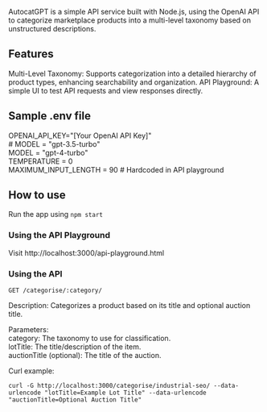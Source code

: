 AutocatGPT is a simple API service built with Node.js, using the OpenAI API to categorize marketplace products into a multi-level taxonomy based on unstructured descriptions.

## Features

Multi-Level Taxonomy: Supports categorization into a detailed hierarchy of product types, enhancing searchability and organization.
API Playground: A simple UI to test API requests and view responses directly.

## Sample .env file

OPENAI_API_KEY="[Your OpenAI API Key]"  
\# MODEL = "gpt-3.5-turbo"  
MODEL = "gpt-4-turbo"  
TEMPERATURE = 0  
MAXIMUM_INPUT_LENGTH = 90 # Hardcoded in API playground

## How to use

Run the app using `npm start`

### Using the API Playground

Visit http://localhost:3000/api-playground.html

### Using the API

`GET /categorise/:category/`

Description: Categorizes a product based on its title and optional auction title.

Parameters:  
    category: The taxonomy to use for classification.  
    lotTitle: The title/description of the item.  
    auctionTitle (optional): The title of the auction.  

Curl example:

`curl -G http://localhost:3000/categorise/industrial-seo/ --data-urlencode "lotTitle=Example Lot Title" --data-urlencode "auctionTitle=Optional Auction Title"`
